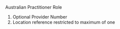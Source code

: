 Australian Practitioner Role

1. Optional Provider Number
1. Location reference restricted to maximum of one

